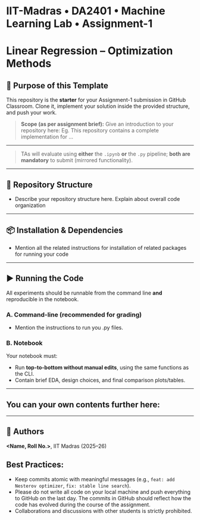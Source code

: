# IIT-Madras • DA2401 • Machine Learning Lab • Assignment-1

# Linear Regression – Optimization Methods

## 📌 Purpose of this Template

This repository is the **starter** for your Assignment-1 submission in GitHub Classroom. Clone it, implement your solution inside the provided structure, and push your work.

> **Scope (as per assignment brief):**
> Give an introduction to your repository here: Eg. This repository contains a complete implementation for ...

---

> TAs will evaluate using **either** the `.ipynb` **or** the `.py` pipeline; **both are mandatory** to submit (mirrored functionality).

---

## 📁 Repository Structure

* Describe your repository structure here. Explain about overall code organization 

---

## 📦 Installation & Dependencies

* Mention all the related instructions for installation of related packages for running your code

---

## ▶️ Running the Code

All experiments should be runnable from the command line **and** reproducible in the notebook.

### A. Command-line (recommended for grading)

* Mention the instructions to run you .py files.

### B. Notebook

Your notebook must:

* Run **top-to-bottom without manual edits**, using the same functions as the CLI.
* Contain brief EDA, design choices, and final comparison plots/tables.
  
---

## You can your own contents further here:

---

## 🧾 Authors

**<Name, Roll No.>**, IIT Madras (2025–26)


## Best Practices:
* Keep commits atomic with meaningful messages (e.g., `feat: add Nesterov optimizer`, `fix: stable line search`).
* Please do not write all code on your local machine and push everything to GitHub on the last day. The commits in GitHub should reflect how the code has evolved during the course of the assignment.
* Collaborations and discussions with other students is strictly prohibited.

